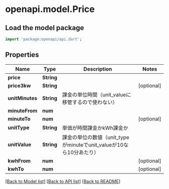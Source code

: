 # openapi.model.Price

## Load the model package
```dart
import 'package:openapi/api.dart';
```

## Properties
Name | Type | Description | Notes
------------ | ------------- | ------------- | -------------
**price** | **String** |  | 
**price3kw** | **String** |  | [optional] 
**unitMinutes** | **String** | 課金の単位時間（unit_valueに移管するので使わない） | 
**minuteFrom** | **num** |  | 
**minuteTo** | **num** |  | [optional] 
**unitType** | **String** | 単価が時間課金かkWh課金か | 
**unitValue** | **String** | 課金の単位の数値（unit_typeがminuteでunit_valueが10なら10分あたり） | 
**kwhFrom** | **num** |  | [optional] 
**kwhTo** | **num** |  | [optional] 

[[Back to Model list]](../README.md#documentation-for-models) [[Back to API list]](../README.md#documentation-for-api-endpoints) [[Back to README]](../README.md)


